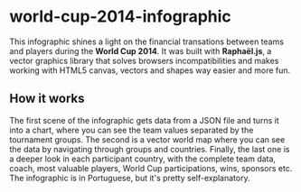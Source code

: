 # world-cup-2014-infographic
This infographic shines a light on the financial transations between teams and players during the **World Cup 2014**. It was built with **Raphaël.js**, a vector graphics library that solves browsers incompatibilities and makes working with HTML5 canvas, vectors and shapes way easier and more fun. 

## How it works ##
The first scene of the infographic gets data from a JSON file and turns it into a chart, where you can see the team values separated by the tournament groups. The second is a vector world map where you can see the data by navigating through groups and countries. Finally, the last one is a deeper look in each participant country, with the complete team data, coach, most valuable players, World Cup participations, wins, sponsors etc. The infographic is in Portuguese, but it's pretty self-explanatory.
